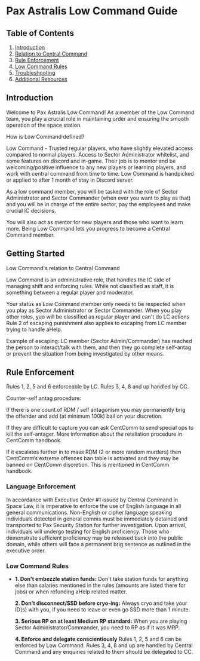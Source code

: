 # Pax Astralis Low Command Guide

## Table of Contents
1. [Introduction](#introduction)
2. [Relation to Central Command](#relation-cc)
3. [Rule Enforcement](#rule-enforcement)
4. [Low Command Rules](#lc-rules)
5. [Troubleshooting](#troubleshooting)
6. [Additional Resources](#additional-resources)

## Introduction <a name="introduction"></a>

Welcome to Pax Astralis Low Command! As a member of the Low Command team, you play a crucial role in maintaining order and ensuring the smooth operation of the space station.

 How is Low Command defined?

Low Command - Trusted regular players, who have slightly elevated access compared to normal players. Access to Sector Administrator whitelist, and some features on discord and in-game. Their job is to mentor and be welcoming/positive influence to any new players or learning players, and work with central command from time to time. Low Command is handpicked or applied to after 1 month of stay in Discord server.

As a low command member, you will be tasked with the role of Sector Administrator and Sector Commander (when ever you want to play as that) and you will be in charge of the entire sector, pay the employees and make crucial IC decisions.

You will also act as mentor for new players and those who want to learn more. Being Low Command lets you progress to become a Central Command member.

## Getting Started <a name="relation-cc"></a>

Low Command's relation to Central Command

Low Command is an administrative role, that handles the IC side of managing shift and enforcing rules. While not classified as staff, it is something between a regular player and moderator. 

Your status as Low Command member only needs to be respected when you play as Sector Administrator or Sector Commander. When you play other roles, yuo will be classified as regular player and can't do LC actions Rule 2 of escaping punishment also applies to escaping from LC member trying to handle aHelp.

Example of escaping: LC member (Sector Admin/Commander) has reached the person to interact/talk with them, and then they go complete self-antag or prevent the situation from being investigated by other means.

## Rule Enforcement <a name="rule-enforcement"></a>

Rules 1, 2, 5 and 6 enforceable by LC. Rules 3, 4, 8 and up handled by CC.

Counter-self antag procedure:

If there is one count of RDM / self antagonism you may permanently brig the offender and add (at minimum 100k) bail on your discretion.

If they are difficult to capture you can ask CentComm to send special ops to kill the self-antager. More information about the retaliation procedure in CentComm handbook.

If it escalates further in to mass RDM (2 or more random murders) then CentComm’s extreme offences ban table is activated and they may be banned on CentComm discretion. This is mentioned in CentComm handbook. 

### Language Enforcement

In accordance with Executive Order #1 issued by Central Command in Space Law, it is imperative to enforce the use of English language in all general communications. Non-English or cipher language speaking individuals detected in general comms must be immediately detained and transported to Pax Security Station for further investigation. Upon arrival, individuals will undergo testing for English proficiency. Those who demonstrate sufficient proficiency may be released back into the public domain, while others will face a permanent brig sentence as outlined in the executive order.


### Low Command Rules <a name="lc-rules"></a>

- **1. Don't embezzle station funds:** Don't take station funds for anything else than salaries mentioned in the rules (amounts are listed there for jobs) or when refunding aHelp related matter.

  **2. Don't disconnect/SSD before cryo-ing:** Always cryo and take your ID(s) with you, if you need to leave or even go SSD more than 1 minute.

  **3. Serious RP  on at least Medium RP standard:** When you are playing Sector Administrator/Commander, you need to RP as if it was MRP. 

  **4. Enforce and delegate conscientiously** Rules 1, 2, 5 and 6 can be enforced by Low Command. Rules 3, 4, 8 and up are handled by Central Command and any enquiries related to them should be delegated to CC. 

